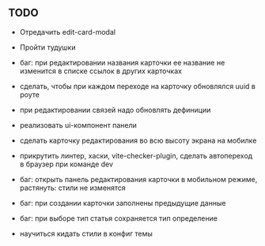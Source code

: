 ## TODO

- Отредачить edit-card-modal
- Пройти тудушки

- баг: при редактировании названия карточки ее название не изменится в списке ссылок в других карточках
- сделать, чтобы при каждом переходе на карточку обновлялся uuid в роуте
- при редактировании связей надо обновлять дефиниции
- реализовать ui-компонент панели
- сделать карточку редактирования во всю высоту экрана на мобилке
- прикрутить линтер, хаски, vite-checker-plugin, сделать автопереход в браузер при команде dev
- баг: открыть панель редактирования карточки в мобильном режиме, растянуть: стили не изменятся
- баг: при создании карточки заполнены предыдущие данные
- баг: при выборе тип статья сохраняется тип определение

- научиться кидать стили в конфиг темы
